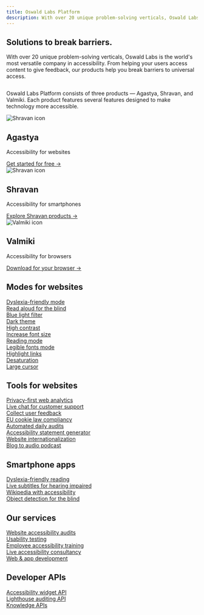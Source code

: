 ```yaml
---
title: Oswald Labs Platform
description: With over 20 unique problem-solving verticals, Oswald Labs is the world's most versatile company in accessibility. Learn more about Oswald Labs Platform.
---
```


<section class="hero big-image">
	<div class="container">
		<div class="row">
			<div class="col-md">
				<h1>Solutions to break barriers.</h1>
				<p>With over 20 unique problem-solving verticals, Oswald Labs is the world's most versatile company in accessibility. From helping your users access content to give feedback, our products help you break barriers to universal access.</p>
				</div>
			<div class="col-md-6">
				<img alt="" src="/images/illustrations/platform.svg">
			</div>
		</div>
	</div>
</section>
<section class="products pb-4">
	<div class="container">
		<div class="row">
			<div class="col-md-6">
				<p class="intro-para mt-0 mb-4">Oswald Labs Platform consists of three products &mdash; Agastya, Shravan, and Valmiki. Each product features several features designed to make technology more accessible.</p>
			</div>
		</div>
		<div class="row mt-5">
			<div class="col-md-4 links-e96300">
				<img alt="Shravan icon" src="/images/icons/agastya.svg">
				<h2 class="subheading-3 mt-0 mb-1">Agastya</h2>
				<p>Accessibility for websites</p>
				<a class="btn btn-left" href="/platform/agastya/">Get started for free →</a>
			</div>
			<div class="col-md-4 links-c82333">
				<img alt="Shravan icon" src="/images/icons/shravan.svg">
				<h2 class="subheading-3 mt-0 mb-1">Shravan</h2>
				<p>Accessibility for smartphones</p>
				<a class="btn btn-left" href="/platform/shravan/">Explore Shravan products →</a>
			</div>
			<div class="col-md-4 links-40806a mt-5 mt-md-0">
				<img alt="Valmiki icon" src="/images/icons/valmiki.svg">
				<h2 class="subheading-3 mt-0 mb-1">Valmiki</h2>
				<p>Accessibility for browsers</p>
				<a class="btn btn-left" href="/platform/valmiki/">Download for your browser →</a>
			</div>
		</div>
	</div>
</section>
<section>
	<div class="container pt-3 pt-md-0">
		<h2 class="subheading mb-4">Modes for websites</h2>
		<div class="row">
			<div class="col-md-4 mb-4">
				<a href="/platform/agastya/features/dyslexia-friendly-mode/" class="card card-body d-block">
					<i class="fas fa-book-reader fa-fw fa-2x mr-2 text-muted"></i>
					<span>Dyslexia-friendly mode</span>
				</a>
			</div>
			<div class="col-md-4 mb-4">
				<a href="/platform/agastya/features/blind-read-aloud/" class="card card-body d-block">
					<i class="fas fa-play-circle fa-fw fa-2x mr-2 text-muted"></i>
					<span>Read aloud for the blind</span>
				</a>
			</div>
			<div class="col-md-4 mb-4">
				<a href="/platform/agastya/features/blue-light-filter/" class="card card-body d-block">
					<i class="fas fa-cloud-moon fa-fw fa-2x mr-2 text-muted"></i>
					<span>Blue light filter</span>
				</a>
			</div>
			<div class="col-md-4 mb-4">
				<a href="/platform/agastya/features/dark-theme/" class="card card-body d-block">
					<i class="fas fa-moon fa-fw fa-2x mr-2 text-muted"></i>
					<span>Dark theme</span>
				</a>
			</div>
			<div class="col-md-4 mb-4">
				<a href="/platform/agastya/features/high-contrast/" class="card card-body d-block">
					<i class="fas fa-adjust fa-fw fa-2x mr-2 text-muted"></i>
					<span>High contrast</span>
				</a>
			</div>
			<div class="col-md-4 mb-4">
				<a href="/platform/agastya/features/increase-font-size/" class="card card-body d-block">
					<i class="fas fa-text-height fa-fw fa-2x mr-2 text-muted"></i>
					<span>Increase font size</span>
				</a>
			</div>
			<div class="col-md-4 mb-4">
				<a href="/platform/agastya/features/reading-mode/" class="card card-body d-block">
					<i class="fas fa-book fa-fw fa-2x mr-2 text-muted"></i>
					<span>Reading mode</span>
				</a>
			</div>
			<div class="col-md-4 mb-4">
				<a href="/platform/agastya/features/legible-fonts/" class="card card-body d-block">
					<i class="fas fa-book fa-fw fa-2x mr-2 text-muted"></i>
					<span>Legible fonts mode</span>
				</a>
			</div>
			<div class="col-md-4 mb-4">
				<a href="/platform/agastya/features/highlight-links/" class="card card-body d-block">
					<i class="fas fa-book fa-fw fa-2x mr-2 text-muted"></i>
					<span>Highlight links</span>
				</a>
			</div>
			<div class="col-md-4 mb-4">
				<a href="/platform/agastya/features/desaturation/" class="card card-body d-block">
					<i class="fas fa-book fa-fw fa-2x mr-2 text-muted"></i>
					<span>Desaturation</span>
				</a>
			</div>
			<div class="col-md-4 mb-4">
				<a href="/platform/agastya/features/large-cursor/" class="card card-body d-block">
					<i class="fas fa-book fa-fw fa-2x mr-2 text-muted"></i>
					<span>Large cursor</span>
				</a>
			</div>
		</div>
		<h2 class="subheading mb-4 mt-5">Tools for websites</h2>
		<div class="row">
			<div class="col-md-4 mb-4">
				<a href="/platform/agastya/features/privacy-web-analytics/" class="card card-body d-block">
					<i class="fas fa-chart-pie fa-fw fa-2x mr-2 text-muted"></i>
					<span>Privacy-first web analytics</span>
				</a>
			</div>
			<div class="col-md-4 mb-4">
				<a href="/platform/agastya/features/live-chat-customer-support/" class="card card-body d-block">
					<i class="fas fa-comments fa-fw fa-2x mr-2 text-muted"></i>
					<span>Live chat for customer support</span>
				</a>
			</div>
			<div class="col-md-4 mb-4">
				<a href="/platform/agastya/features/collect-user-feedback/" class="card card-body d-block">
					<i class="fas fa-comment-alt fa-fw fa-2x mr-2 text-muted"></i>
					<span>Collect user feedback</span>
				</a>
			</div>
			<div class="col-md-4 mb-4">
				<a href="/platform/agastya/features/eu-cookie-law-compliancy/" class="card card-body d-block">
					<i class="fas fa-cookie-bite fa-fw fa-2x mr-2 text-muted"></i>
					<span>EU cookie law compliancy</span>
				</a>
			</div>
			<div class="col-md-4 mb-4">
				<a href="/platform/agastya/features/automated-daily-audits/" class="card card-body d-block">
					<i class="fas fa-chart-area fa-fw fa-2x mr-2 text-muted"></i>
					<span>Automated daily audits</span>
				</a>
			</div>
			<div class="col-md-4 mb-4">
				<a href="/platform/agastya/features/accessibility-statement-generator/" class="card card-body d-block">
					<i class="fas fa-file-alt fa-fw fa-2x mr-2 text-muted"></i>
					<span>Accessibility statement generator</span>
				</a>
			</div>
			<div class="col-md-4 mb-4">
				<a href="/platform/agastya/features/translation/" class="card card-body d-block">
					<i class="fas fa-language fa-fw fa-2x mr-2 text-muted"></i>
					<span>Website internationalization</span>
				</a>
			</div>
			<div class="col-md-4 mb-4">
				<a href="/platform/agastya/features/blog-to-podcast/" class="card card-body d-block">
					<i class="fas fa-podcast fa-fw fa-2x mr-2 text-muted"></i>
					<span>Blog to audio podcast</span>
				</a>
			</div>
		</div>
		<h2 class="subheading mb-4 mt-5">Smartphone apps</h2>
		<div class="row">
			<div class="col-md-4 mb-4">
				<a href="/platform/shravan/apps/augmenta11y/" class="card card-body d-block">
					<i class="fas fa-book fa-fw fa-2x mr-2 text-muted"></i>
					<span>Dyslexia-friendly reading</span>
				</a>
			</div>
			<div class="col-md-4 mb-4">
				<a href="/platform/shravan/apps/live-subtitles/" class="card card-body d-block">
					<i class="fas fa-deaf fa-fw fa-2x mr-2 text-muted"></i>
					<span>Live subtitles for hearing impaired</span>
				</a>
			</div>
			<div class="col-md-4 mb-4">
				<a href="/platform/shravan/apps/wikibility/" class="card card-body d-block">
					<i class="fas fa-book-open fa-fw fa-2x mr-2 text-muted"></i>
					<span>Wikipedia with accessibility</span>
				</a>
			</div>
			<div class="col-md-4 mb-4">
				<a href="/platform/shravan/apps/visib11y/" class="card card-body d-block">
					<i class="fas fa-eye-slash fa-fw fa-2x mr-2 text-muted"></i>
					<span>Object detection for the blind</span>
				</a>
			</div>
		</div>
		<h2 class="subheading mb-4 mt-5">Our services</h2>
		<div class="row">
			<div class="col-md-4 mb-4">
				<a href="/platform/solutions/website-accessibility-audits/" class="card card-body d-block">
					<i class="fab fa-accessible-icon fa-fw fa-2x mr-2 text-muted"></i>
					<span>Website accessibility audits</span>
				</a>
			</div>
			<div class="col-md-4 mb-4">
				<a href="/platform/solutions/usability-testing/" class="card card-body d-block">
					<i class="fas fa-flask fa-fw fa-2x mr-2 text-muted"></i>
					<span>Usability testing</span>
				</a>
			</div>
			<div class="col-md-4 mb-4">
				<a href="/platform/solutions/employee-accessibility-training/" class="card card-body d-block">
					<i class="fas fa-chalkboard-teacher fa-fw fa-2x mr-2 text-muted"></i>
					<span>Employee accessibility training</span>
				</a>
			</div>
			<div class="col-md-4 mb-4">
				<a href="/platform/solutions/live-accessibility-consultancy/" class="card card-body d-block">
					<i class="fas fa-headset fa-fw fa-2x mr-2 text-muted"></i>
					<span>Live accessibility consultancy</span>
				</a>
			</div>
			<div class="col-md-4 mb-4">
				<a href="/platform/solutions/web-and-app-development/" class="card card-body d-block">
					<i class="fas fa-laptop-code fa-fw fa-2x mr-2 text-muted"></i>
					<span>Web &amp; app development</span>
				</a>
			</div>
		</div>
		<h2 class="subheading mb-4 mt-5">Developer APIs</h2>
		<div class="row">
			<div class="col-md-4 mb-4">
				<a href="/platform/developers/accessibility-widget-api/" class="card card-body d-block">
					<i class="fas fa-universal-access fa-fw fa-2x mr-2 text-muted"></i>
					<span>Accessibility widget API</span>
				</a>
			</div>
			<div class="col-md-4 mb-4">
				<a href="/platform/developers/lighthouse-auditing-api/" class="card card-body d-block">
					<i class="fas fa-code fa-fw fa-2x mr-2 text-muted"></i>
					<span>Lighthouse auditing API</span>
				</a>
			</div>
			<div class="col-md-4 mb-4">
				<a href="/platform/developers/knowledge-apis/" class="card card-body d-block">
					<i class="fas fa-search-location fa-fw fa-2x mr-2 text-muted"></i>
					<span>Knowledge APIs</span>
				</a>
			</div>
		</div>
	</div>
</section>